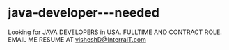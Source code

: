 # java-developer---needed
Looking for JAVA DEVELOPERS in USA. FULLTIME AND CONTRACT ROLE. 
EMAIL ME RESUME AT visheshD@InterraIT.com
